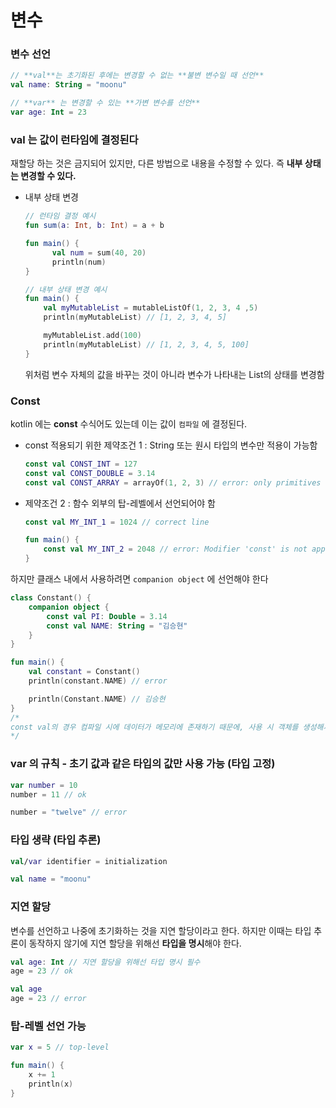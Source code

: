 # 변수



### 변수 선언

```kotlin
// **val**는 초기화된 후에는 변경할 수 없는 **불변 변수일 때 선언**
val name: String = "moonu"

// **var** 는 변경할 수 있는 **가변 변수를 선언**
var age: Int = 23
```



### **val** 는 값이 런타임에 결정된다

재할당 하는 것은 금지되어 있지만, 다른 방법으로 내용을 수정할 수 있다. 즉 **내부 상태는 변경할 수 있다.**

- 내부 상태 변경

  ```kotlin
  // 런타임 결정 예시
  fun sum(a: Int, b: Int) = a + b
  
  fun main() {
  		val num = sum(40, 20)
    	println(num)
  }
  
  // 내부 상태 변경 예시
  fun main() {
      val myMutableList = mutableListOf(1, 2, 3, 4 ,5)
      println(myMutableList) // [1, 2, 3, 4, 5]
  
      myMutableList.add(100)
      println(myMutableList) // [1, 2, 3, 4, 5, 100]
  }
  ```

  위처럼 변수 자체의 값을 바꾸는 것이 아니라 변수가 나타내는 List의 상태를 변경함



### Const

kotlin 에는 **const** 수식어도 있는데 이는 값이 `컴파일` 에 결정된다.

- const 적용되기 위한 제약조건 1 : String 또는 원시 타입의 변수만 적용이 가능함

  ```kotlin
  const val CONST_INT = 127
  const val CONST_DOUBLE = 3.14
  const val CONST_ARRAY = arrayOf(1, 2, 3) // error: only primitives and strings are allowed
  ```

  

- 제약조건 2 : 함수 외부의 탑-레벨에서 선언되어야 함

  ```kotlin
  const val MY_INT_1 = 1024 // correct line
  
  fun main() {
      const val MY_INT_2 = 2048 // error: Modifier 'const' is not applicable to 'local variable'
  }
  ```



하지만 클래스 내에서 사용하려면 `companion object` 에 선언해야 한다

```kotlin
class Constant() {
    companion object {
        const val PI: Double = 3.14
        const val NAME: String = "김승현"
    }
}

fun main() {
    val constant = Constant()
    println(constant.NAME) // error

    println(Constant.NAME) // 김승현
}
/*
const val의 경우 컴파일 시에 데이터가 메모리에 존재하기 때문에, 사용 시 객체를 생성해서 이에 접근하는 것이 아니고, 클래스명.상수명의 형태를 사용해서 직접 접근
*/
```



### **var** 의 규칙 - 초기 값과 같은 타입의 값만 사용 가능 (타입 고정)

```kotlin
var number = 10
number = 11 // ok

number = "twelve" // error
```



### 타입 생략 (타입 추론)

```kotlin
val/var identifier = initialization

val name = "moonu"
```



### 지연 할당

변수를 선언하고 나중에 초기화하는 것을 지연 할당이라고 한다. 하지만 이때는 타입 추론이 동작하지 않기에 지연 할당을 위해선 **타입을 명시**해야 한다.

```kotlin
val age: Int // 지연 할당을 위해선 타입 명시 필수
age = 23 // ok

val age
age = 23 // error
```



### 탑-레벨 선언 가능

```kotlin
var x = 5 // top-level

fun main() {
    x += 1
    println(x)
}
```
